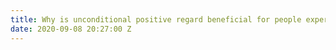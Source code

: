```yaml
---
title: Why is unconditional positive regard beneficial for people experiencing depression?
date: 2020-09-08 20:27:00 Z
---
```


